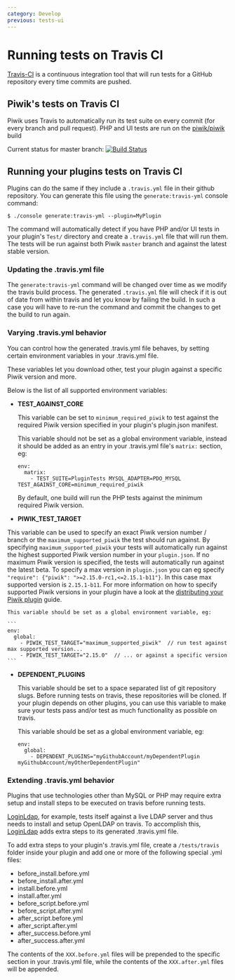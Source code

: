 ```yaml
---
category: Develop
previous: tests-ui
---
```

# Running tests on Travis CI

[Travis-CI](https://travis-ci.org) is a continuous integration tool that will run tests for a GitHub repository every time commits are pushed.

## Piwik's tests on Travis CI

Piwik uses Travis to automatically run its test suite on every commit (for every branch and pull request). PHP and UI tests are run on the [piwik/piwik](https://travis-ci.org/piwik/piwik/builds) build

Current status for master branch: [![Build Status](https://travis-ci.org/piwik/piwik.svg?branch=master)](https://travis-ci.org/piwik/piwik)

## Running your plugins tests on Travis CI

Plugins can do the same if they include a `.travis.yml` file in their github repository. You can generate this file using the `generate:travis-yml` console command:

```
$ ./console generate:travis-yml --plugin=MyPlugin
```

The command will automatically detect if you have PHP and/or UI tests in your plugin's `Test/` directory and create a `.travis.yml` file that will run them. The tests will be run against both Piwik `master` branch and against the latest stable version.

### Updating the .travis.yml file

The `generate:travis-yml` command will be changed over time as we modify the travis build process. The generated `.travis.yml` file will check if it is out of date from within travis and let you know by failing the build. In such a case you will have to re-run the command and commit the changes to get the build to run again.

### Varying .travis.yml behavior

You can control how the generated .travis.yml file behaves, by setting certain environment variables in your .travis.yml file.

These variables let you download other, test your plugin against a specific Piwik version and more.

Below is the list of all supported environment variables:

  * **TEST\_AGAINST\_CORE**

    This variable can be set to `minimum_required_piwik` to test against the required Piwik version specified in your plugin's plugin.json manifest.

    This variable should not be set as a global environment variable, instead it should be added as an entry in your .travis.yml file's `matrix:` section, eg:

    ```
    env:
      matrix:
        - TEST_SUITE=PluginTests MYSQL_ADAPTER=PDO_MYSQL TEST_AGAINST_CORE=minimum_required_piwik
    ```

    By default, one build will run the PHP tests against the minimum required Piwik version.
    
  * **PIWIK\_TEST\_TARGET**
  
   This variable can be used to specify an exact Piwik version number / branch or the `maximum_supported_piwik` the test should run against. By specifying `maximum_supported_piwik` your tests will automatically run against the highest supported Piwik version number in your `plugin.json`. If no maximum Piwik version is specified, the tests will automatically run against the latest beta. To specify a max version in `plugin.json` you can eg specify `"require": {"piwik": ">=2.15.0-rc1,<=2.15.1-b11"}`. In this case max supported version is `2.15.1-b11`. For more information on how to specify supported Piwik versions in your plugin have a look at the [distributing your Piwik plugin](https://developer.piwik.org/guides/distributing-your-plugin#prepare-your-plugin) guide.
  
    This variable should be set as a global environment variable, eg:

    ```
    env:
      global:
        - PIWIK_TEST_TARGET="maximum_supported_piwik"  // run test against max supported version... 
        - PIWIK_TEST_TARGET="2.15.0"  // ... or against a specific version
    ```


  * **DEPENDENT\_PLUGINS**

    This variable should be set to a space separated list of git repository slugs. Before running tests on travis, these repositories will be cloned. If your plugin depends on other plugins, you can use this variable to make sure your tests pass and/or test as much functionality as possible on travis.

    This variable should be set as a global environment variable, eg:

    ```
    env:
      global:
        - DEPENDENT_PLUGINS="myGithubAccount/myDependentPlugin myGithubAccount/myOtherDependentPlugin"
    ```

### Extending .travis.yml behavior

Plugins that use technologies other than MySQL or PHP may require extra setup and install steps to be executed on travis before running tests.

[LoginLdap](https://github.com/piwik/plugin-LoginLdap), for example, tests itself against a live LDAP server and thus needs to install and setup OpenLDAP on travis. To accomplish this, [LoginLdap](https://github.com/piwik/plugin-LoginLdap) adds extra steps to its generated .travis.yml file.

To add extra steps to your plugin's .travis.yml file, create a `/tests/travis` folder inside your plugin and add one or more of the following special .yml files:

  * before_install.before.yml
  * before_install.after.yml
  * install.before.yml
  * install.after.yml
  * before_script.before.yml
  * before_script.after.yml
  * after_script.before.yml
  * after_script.after.yml
  * after_success.before.yml
  * after_success.after.yml

The contents of the `XXX.before.yml` files will be prepended to the specific section in your .travis.yml file, while the contents of the `XXX.after.yml` files will be appended.
